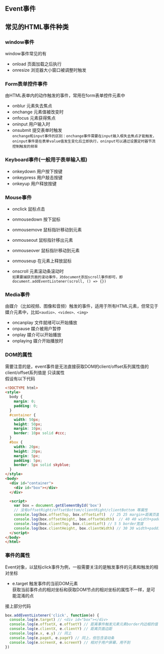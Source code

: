 ## Event事件

## 常见的HTML事件种类
 
### window事件
window事件常见的有  
- onload 页面加载之后执行  
- onresize 浏览器大小窗口被调整时触发

### Form表单控件事件
由HTML表单内的动作触发的事件，常用在form表单控件元素中  
- onblur 元素失去焦点
- onchange 元素值被改变时
- onfocus 元素获得焦点
- oninput 用户输入时
- onsubmit 提交表单时触发  
`onchange和input事件的区别：onchange事件需要在input输入框失去焦点才能触发，oninput事件是在表单value值发生变化后立即执行，oninput可以通过设置定时器节流控制触发的频率`

### Keyboard事件(一般用于表单输入框)
- onkeydown 用户按下按键
- onkeypress 用户敲击按键
- onkeyup 用户释放按键

### Mouse事件
- onclick 鼠标点击  

- onmousedown 按下鼠标
- onmousemove 鼠标指针移动到元素
- onmouseout  鼠标指针移出元素  

- onmouseover 鼠标指针移动到元素
- onmouseup 在元素上释放鼠标  

- onscroll 元素滚动条滚动时  
`如果要捕获页面的滚动事件，对document添加scroll事件即可，即document.addEventListener(scroll, () => {})`

### Media事件
由媒介（比如视频、图像和音频）触发的事件，适用于所有HTML元素，但常见于媒介元素中，比如`<audio>、<video>、<img>`
- oncanplay 文件就绪可以开始播放
- onpause 媒介被用户暂停
- onplay 媒介可以开始播放
- onplaying 媒介开始播放时

### DOM的属性

需要注意的是，event事件是无法直接获取DOM的client/offset系列属性值的  
client/offset系列值是 只读属性  
假设有以下代码
``` html
<!DOCTYPE html>
<style>
  body {
    margin: 0;
    padding: 0;
  }
  #container {
    width: 50px; 
    height: 50px; 
    margin: 10px; 
    border: 10px solid #ccc;
  }
  #box {
    width: 20px; 
    height: 20px;
    margin: 5px;  
    padding: 5px; 	
    border: 5px solid skyblue;
  }
</style>
<body>
  <div id="container">
    <div id="box"></div>
  </div>

  <script>
    var box = document.getElementById('box')
    // 没有offsetRight/offsetBottom/clientRight/clientBottom 等属性
    console.log(box.offsetTop, box.offsetLeft)  // 25 25 margin+距离页面边距，包含滚动条 
    console.log(box.offsetHeight, box.offsetWidth)  // 40 40 width+padding+border
    console.log(box.clientTop, box.clientLeft) // 5 5 border宽度
    console.log(box.clientHeight, box.clientWidth) // 30 30 width+padding
  </script>
</body>
</html>
```

### 事件的属性
Event对象，以鼠标click事件为例，一般需要关注的是触发事件的元素和触发的相对坐标
- e.target 触发事件的当前DOM元素  
获取当前事件点的相对坐标和获取DOM节点的相对坐标的属性不一样，是可能混淆的点

接上部分代码
```js
box.addEventListener('click', function(e) {
  console.log(e.target) // <div id="box"></div>
  console.log(e.offsetX, e.offsetY) // 距离事件触发元素元素border内边框的值
  console.log(e.clientX, e.clientY) // 距离页面边距 
  console.log(e.x, e.y) // 同上
  console.log(e.pageX, e.pageY) // 同上，但包含滚动条
  console.log(e.screenX, e.screenY) // 相对于用户屏幕，用不到
})
```
